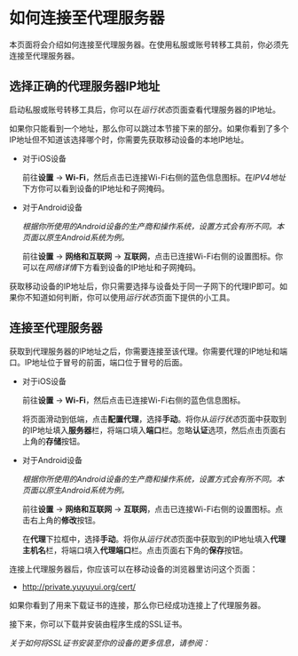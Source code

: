 ﻿# 如何连接至代理服务器

本页面将会介绍如何连接至代理服务器。在使用私服或账号转移工具前，你必须先连接至代理服务器。

## 选择正确的代理服务器IP地址

启动私服或账号转移工具后，你可以在*运行状态*页面查看代理服务器的IP地址。

如果你只能看到一个地址，那么你可以跳过本节接下来的部分。如果你看到了多个IP地址但不知道该选择哪个时，你需要先获取移动设备的本地IP地址。

* 对于iOS设备

  前往**设置** -> **Wi-Fi**，然后点击已连接Wi-Fi右侧的蓝色信息图标。在*IPV4地址*下方你可以看到设备的IP地址和子网掩码。

* 对于Android设备

  *根据你所使用的Android设备的生产商和操作系统，设置方式会有所不同。本页面以原生Android系统为例。*

  前往**设置** -> **网络和互联网** -> **互联网**，点击已连接Wi-Fi右侧的设置图标。你可以在*网络详情*下方看到设备的IP地址和子网掩码。

获取移动设备的IP地址后，你只需要选择与设备处于同一子网下的代理IP即可。如果你不知道如何判断，你可以使用*运行状态*页面下提供的小工具。

## 连接至代理服务器

获取到代理服务器的IP地址之后，你需要连接至该代理。你需要代理的IP地址和端口。IP地址位于冒号的前面，端口位于冒号的后面。

* 对于iOS设备

  前往**设置** -> **Wi-Fi**，然后点击已连接Wi-Fi右侧的蓝色信息图标。

  将页面滑动到低端，点击**配置代理**，选择**手动**。将你从*运行状态*页面中获取到的IP地址填入**服务器**栏，将端口填入**端口**栏。忽略**认证**选项，然后点击页面右上角的**存储**按钮。

* 对于Android设备

  *根据你所使用的Android设备的生产商和操作系统，设置方式会有所不同。本页面以原生Android系统为例。*

  前往**设置** -> **网络和互联网** -> **互联网**，点击已连接Wi-Fi右侧的设置图标。点击右上角的**修改**按钮。

  在**代理**下拉框中，选择**手动**。将你从*运行状态*页面中获取到的IP地址填入**代理主机名**栏，将端口填入**代理端口**栏。点击页面右下角的**保存**按钮。

连接上代理服务器后，你应该可以在移动设备的浏览器里访问这个页面：

* http://private.yuyuyui.org/cert/

如果你看到了用来下载证书的连接，那么你已经成功连接上了代理服务器。

接下来，你可以下载并安装由程序生成的SSL证书。

*关于如何将SSL证书安装至你的设备的更多信息，请参阅：*

